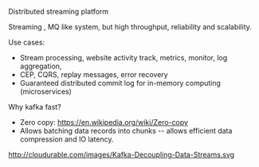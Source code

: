 
Distributed streaming platform

Streaming , MQ like system, but high throughput, reliability and scalability.

Use cases:

- Stream processing, website activity track, metrics, monitor, log aggregation, 
- CEP, CQRS, replay messages, error recovery
- Guaranteed distributed commit log for in-memory computing (microservices)

Why kafka fast?

- Zero copy: https://en.wikipedia.org/wiki/Zero-copy
- Allows batching data records into chunks -- allows efficient data compression and IO latency.



http://cloudurable.com/images/Kafka-Decoupling-Data-Streams.svg
